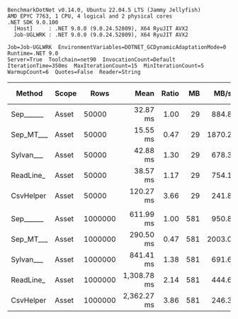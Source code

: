 ```

BenchmarkDotNet v0.14.0, Ubuntu 22.04.5 LTS (Jammy Jellyfish)
AMD EPYC 7763, 1 CPU, 4 logical and 2 physical cores
.NET SDK 9.0.100
  [Host]     : .NET 9.0.0 (9.0.24.52809), X64 RyuJIT AVX2
  Job-UGLWRK : .NET 9.0.0 (9.0.24.52809), X64 RyuJIT AVX2

Job=Job-UGLWRK  EnvironmentVariables=DOTNET_GCDynamicAdaptationMode=0  Runtime=.NET 9.0  
Server=True  Toolchain=net90  InvocationCount=Default  
IterationTime=350ms  MaxIterationCount=15  MinIterationCount=5  
WarmupCount=6  Quotes=False  Reader=String  

```
| Method    | Scope | Rows    | Mean        | Ratio | MB  | MB/s   | ns/row | Allocated  | Alloc Ratio |
|---------- |------ |-------- |------------:|------:|----:|-------:|-------:|-----------:|------------:|
| Sep______ | Asset | 50000   |    32.87 ms |  1.00 |  29 |  884.8 |  657.5 |   13.48 MB |        1.00 |
| Sep_MT___ | Asset | 50000   |    15.55 ms |  0.47 |  29 | 1870.2 |  311.0 |   13.53 MB |        1.00 |
| Sylvan___ | Asset | 50000   |    42.88 ms |  1.30 |  29 |  678.3 |  857.6 |   13.63 MB |        1.01 |
| ReadLine_ | Asset | 50000   |    38.57 ms |  1.17 |  29 |  754.1 |  771.5 |   99.74 MB |        7.40 |
| CsvHelper | Asset | 50000   |   120.27 ms |  3.66 |  29 |  241.8 | 2405.5 |   13.64 MB |        1.01 |
|           |       |         |             |       |     |        |        |            |             |
| Sep______ | Asset | 1000000 |   611.99 ms |  1.00 | 581 |  950.8 |  612.0 |  260.41 MB |        1.00 |
| Sep_MT___ | Asset | 1000000 |   290.50 ms |  0.47 | 581 | 2003.0 |  290.5 |  268.75 MB |        1.03 |
| Sylvan___ | Asset | 1000000 |   841.41 ms |  1.38 | 581 |  691.6 |  841.4 |  260.57 MB |        1.00 |
| ReadLine_ | Asset | 1000000 | 1,308.78 ms |  2.14 | 581 |  444.6 | 1308.8 | 1991.05 MB |        7.65 |
| CsvHelper | Asset | 1000000 | 2,362.27 ms |  3.86 | 581 |  246.3 | 2362.3 |  260.58 MB |        1.00 |
